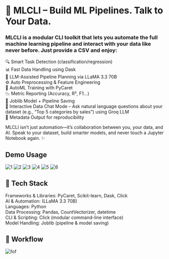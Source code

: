 # 🚀 MLCLI – Build ML Pipelines. Talk to Your Data.

### MLCLI is a modular CLI toolkit that lets you automate the full machine learning pipeline and interact with your data like never before. Just provide a CSV and enjoy:

🔍 Smart Task Detection (classification/regression) <br>
📊 Fast Data Handling using Dask <br>
🧠 LLM-Assisted Pipeline Planning via LLaMA 3.3 70B <br>
⚙️ Auto Preprocessing & Feature Engineering<br>
🤖 AutoML Training with PyCaret<br>
📉 Metric Reporting (Accuracy, R², F1...)<br>
💾 Joblib Model + Pipeline Saving<br>
💬 Interactive Data Chat Mode – Ask natural language questions about your dataset (e.g., “Top 5 categories by sales”) using Groq LLM<br>
📂 Metadata Output for reproducibility<br>

MLCLI isn’t just automation—it’s collaboration between you, your data, and AI. Speak to your dataset, build smarter models, and never touch a Jupyter Notebook again. ✨

## Demo Usage

![1](https://github.com/user-attachments/assets/01d474ba-d3e7-499c-8c95-d74604f460fb)
![2](https://github.com/user-attachments/assets/d8663abf-1dd1-486f-baae-c91628fdb8d6)
![3](https://github.com/user-attachments/assets/6b3ee99c-e832-40a5-b4ed-ac7ba3e30a10)
![4](https://github.com/user-attachments/assets/d5b6c2bf-ad83-4fa3-9045-7e622baddc67)
![5](https://github.com/user-attachments/assets/36b1a5e1-18a1-44c5-a142-8023f6be8b7e)
![6](https://github.com/user-attachments/assets/612060bb-0896-4a75-b8cb-1d214bf58f1b)

## 🧰 Tech Stack
Frameworks & Libraries: PyCaret, Scikit-learn, Dask, Click <br>
AI & Automation: (LLaMA 3.3 70B)<br>
Languages: Python<br>
Data Processing: Pandas, CountVectorizer, datetime<br>
CLI & Scripting: Click (modular command-line interface)<br>
Model Handling: Joblib (pipeline & model saving)<br>

## 🔁 Workflow
![fof](https://github.com/user-attachments/assets/6bc8a68b-a297-4aa9-bcdd-80124f4a7cd7)
